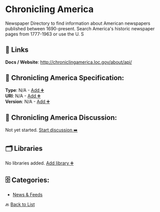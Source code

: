 # Chronicling America

Newspaper Directory to find information about American newspapers published between 1690-present. Search America's historic newspaper pages from 1777-1963 or use the U. S

##  🔗 Links
**Docs / Website**: http://chroniclingamerica.loc.gov/about/api/

## 🧬 Chronicling America Specification:
**Type**: N/A - [Add ➕](https://github.com/apis-list/apis-list/edit/main/apis/chronicling-america/chronicling-america.yaml)  
**URI**: N/A - [Add ➕](https://github.com/apis-list/apis-list/edit/main/apis/chronicling-america/chronicling-america.yaml)  
**Version**: N/A - [Add ➕](https://github.com/apis-list/apis-list/edit/main/apis/chronicling-america/chronicling-america.yaml)

## 💬 Chronicling America Discussion:
Not yet started. [Start discussion ➡️](https://github.com/apis-list/apis-list/discussions/new)

## 🗂️ Libraries

No libraries added. [Add library ➕](https://github.com/apis-list/apis-list/edit/main/apis/chronicling-america/chronicling-america.yaml)    


## 🗄️ Categories:
- [News & Feeds](https://github.com/apis-list/apis-list#news--feeds-)

🔙  [Back to List](https://github.com/apis-list/apis-list)
